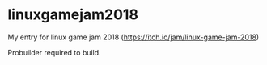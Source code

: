 # linuxgamejam2018
My entry for linux game jam 2018 (https://itch.io/jam/linux-game-jam-2018)

Probuilder required to build.
